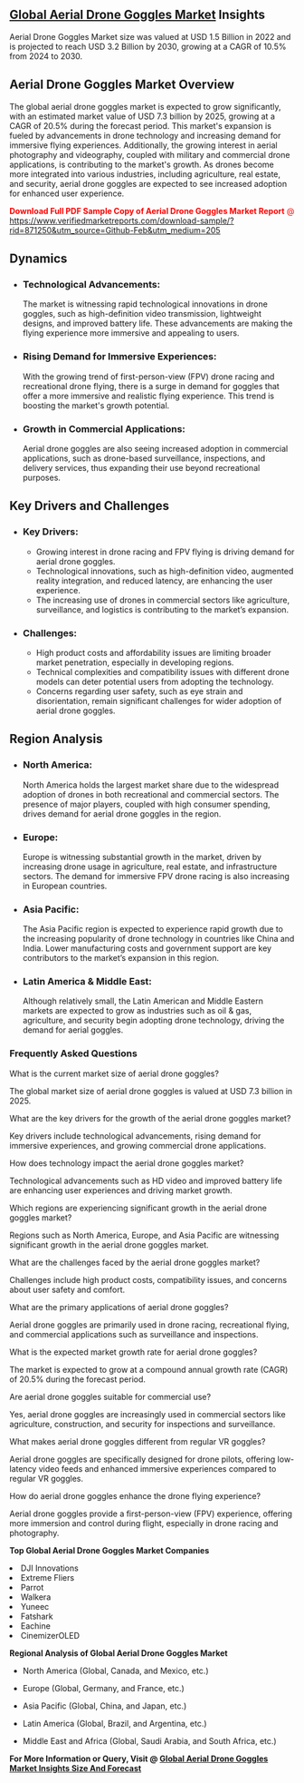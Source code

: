 <h2><a href="https://www.verifiedmarketreports.com/download-sample/?rid=871250&amp;utm_source=Github&amp;utm_medium=205" target="_blank">Global Aerial Drone Goggles Market</a> Insights</h2><p>Aerial Drone Goggles Market size was valued at USD 1.5 Billion in 2022 and is projected to reach USD 3.2 Billion by 2030, growing at a CAGR of 10.5% from 2024 to 2030.</p><p> <h2>Aerial Drone Goggles Market Overview</h2> <p>The global aerial drone goggles market is expected to grow significantly, with an estimated market value of USD 7.3 billion by 2025, growing at a CAGR of 20.5% during the forecast period. This market's expansion is fueled by advancements in drone technology and increasing demand for immersive flying experiences. Additionally, the growing interest in aerial photography and videography, coupled with military and commercial drone applications, is contributing to the market's growth. As drones become more integrated into various industries, including agriculture, real estate, and security, aerial drone goggles are expected to see increased adoption for enhanced user experience. </p> <p><p><span class=""><span style="color: #ff0000;"><strong>Download Full PDF Sample Copy of Aerial Drone Goggles Market Report</strong> @ </span><a href="https://www.verifiedmarketreports.com/download-sample/?rid=871250&amp;utm_source=Github-Feb&amp;utm_medium=205" target="_blank">https://www.verifiedmarketreports.com/download-sample/?rid=871250&amp;utm_source=Github-Feb&amp;utm_medium=205</a></span></p></p> <h2>Dynamics</h2> <ul> <li><h3>Technological Advancements:</h3> The market is witnessing rapid technological innovations in drone goggles, such as high-definition video transmission, lightweight designs, and improved battery life. These advancements are making the flying experience more immersive and appealing to users.</li> <li><h3>Rising Demand for Immersive Experiences:</h3> With the growing trend of first-person-view (FPV) drone racing and recreational drone flying, there is a surge in demand for goggles that offer a more immersive and realistic flying experience. This trend is boosting the market's growth potential.</li> <li><h3>Growth in Commercial Applications:</h3> Aerial drone goggles are also seeing increased adoption in commercial applications, such as drone-based surveillance, inspections, and delivery services, thus expanding their use beyond recreational purposes.</li> </ul> <h2>Key Drivers and Challenges</h2> <ul> <li><h3>Key Drivers:</h3> <ul> <li>Growing interest in drone racing and FPV flying is driving demand for aerial drone goggles.</li> <li>Technological innovations, such as high-definition video, augmented reality integration, and reduced latency, are enhancing the user experience.</li> <li>The increasing use of drones in commercial sectors like agriculture, surveillance, and logistics is contributing to the market’s expansion.</li> </ul> </li> <li><h3>Challenges:</h3> <ul> <li>High product costs and affordability issues are limiting broader market penetration, especially in developing regions.</li> <li>Technical complexities and compatibility issues with different drone models can deter potential users from adopting the technology.</li> <li>Concerns regarding user safety, such as eye strain and disorientation, remain significant challenges for wider adoption of aerial drone goggles.</li> </ul> </li> </ul> <h2>Region Analysis</h2> <ul> <li><h3>North America:</h3> North America holds the largest market share due to the widespread adoption of drones in both recreational and commercial sectors. The presence of major players, coupled with high consumer spending, drives demand for aerial drone goggles in the region.</li> <li><h3>Europe:</h3> Europe is witnessing substantial growth in the market, driven by increasing drone usage in agriculture, real estate, and infrastructure sectors. The demand for immersive FPV drone racing is also increasing in European countries.</li> <li><h3>Asia Pacific:</h3> The Asia Pacific region is expected to experience rapid growth due to the increasing popularity of drone technology in countries like China and India. Lower manufacturing costs and government support are key contributors to the market’s expansion in this region.</li> <li><h3>Latin America & Middle East:</h3> Although relatively small, the Latin American and Middle Eastern markets are expected to grow as industries such as oil & gas, agriculture, and security begin adopting drone technology, driving the demand for aerial goggles.</li> </ul> <h3>Frequently Asked Questions</h3> <p>What is the current market size of aerial drone goggles?</p> <p>The global market size of aerial drone goggles is valued at USD 7.3 billion in 2025.</p> <p>What are the key drivers for the growth of the aerial drone goggles market?</p> <p>Key drivers include technological advancements, rising demand for immersive experiences, and growing commercial drone applications.</p> <p>How does technology impact the aerial drone goggles market?</p> <p>Technological advancements such as HD video and improved battery life are enhancing user experiences and driving market growth.</p> <p>Which regions are experiencing significant growth in the aerial drone goggles market?</p> <p>Regions such as North America, Europe, and Asia Pacific are witnessing significant growth in the aerial drone goggles market.</p> <p>What are the challenges faced by the aerial drone goggles market?</p> <p>Challenges include high product costs, compatibility issues, and concerns about user safety and comfort.</p> <p>What are the primary applications of aerial drone goggles?</p> <p>Aerial drone goggles are primarily used in drone racing, recreational flying, and commercial applications such as surveillance and inspections.</p> <p>What is the expected market growth rate for aerial drone goggles?</p> <p>The market is expected to grow at a compound annual growth rate (CAGR) of 20.5% during the forecast period.</p> <p>Are aerial drone goggles suitable for commercial use?</p> <p>Yes, aerial drone goggles are increasingly used in commercial sectors like agriculture, construction, and security for inspections and surveillance.</p> <p>What makes aerial drone goggles different from regular VR goggles?</p> <p>Aerial drone goggles are specifically designed for drone pilots, offering low-latency video feeds and enhanced immersive experiences compared to regular VR goggles.</p> <p>How do aerial drone goggles enhance the drone flying experience?</p> <p>Aerial drone goggles provide a first-person-view (FPV) experience, offering more immersion and control during flight, especially in drone racing and photography.</p> </p><p><strong>Top Global Aerial Drone Goggles Market Companies</strong></p><div data-test-id=""><p><li>DJI Innovations</li><li> Extreme Fliers</li><li> Parrot</li><li> Walkera</li><li> Yuneec</li><li> Fatshark</li><li> Eachine</li><li> CinemizerOLED</li></p><div><strong>Regional Analysis of&nbsp;Global Aerial Drone Goggles Market</strong></div><ul><li dir="ltr"><p dir="ltr">North America&nbsp;(Global, Canada, and Mexico, etc.)</p></li><li dir="ltr"><p dir="ltr">Europe (Global, Germany, and France, etc.)</p></li><li dir="ltr"><p dir="ltr">Asia Pacific&nbsp;(Global, China, and Japan, etc.)</p></li><li dir="ltr"><p dir="ltr">Latin America&nbsp;(Global, Brazil, and Argentina, etc.)</p></li><li dir="ltr">Middle East and Africa&nbsp;(Global, Saudi Arabia, and South Africa, etc.)</li></ul><p><strong>For More Information or Query, Visit @&nbsp;</strong><strong><a href="https://www.verifiedmarketreports.com/product/aerial-drone-goggles-market/?utm_source=Github&amp;utm_medium=205" target="_blank">Global Aerial Drone Goggles Market Insights Size And Forecast</a></strong></p></div>
